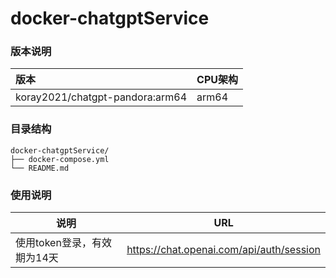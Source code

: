 # docker-chatgptService

### 版本说明

| 版本      | CPU架构 |
| :-------- | :----- |
| koray2021/chatgpt-pandora:arm64 | arm64 |



### 目录结构

```shell
docker-chatgptService/
├── docker-compose.yml    
└── README.md
```



### 使用说明

| 说明                        | URL                                      |
| --------------------------- | ---------------------------------------- |
| 使用token登录，有效期为14天 | https://chat.openai.com/api/auth/session |



